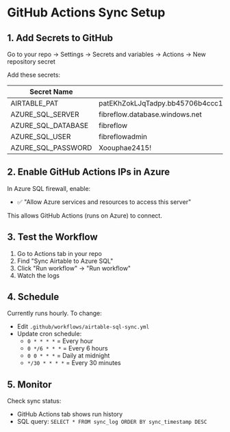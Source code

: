 # GitHub Actions Sync Setup

## 1. Add Secrets to GitHub

Go to your repo → Settings → Secrets and variables → Actions → New repository secret

Add these secrets:

| Secret Name | Value |
|------------|--------|
| AIRTABLE_PAT | patEKhZokLJqTadpy.bb45706b4ccc11a26c18a6d3c4510d5e4092db2f38303388d04856916d820b67 |
| AZURE_SQL_SERVER | fibreflow.database.windows.net |
| AZURE_SQL_DATABASE | fibreflow |
| AZURE_SQL_USER | fibreflowadmin |
| AZURE_SQL_PASSWORD | Xoouphae2415! |

## 2. Enable GitHub Actions IPs in Azure

In Azure SQL firewall, enable:
- ✅ "Allow Azure services and resources to access this server"

This allows GitHub Actions (runs on Azure) to connect.

## 3. Test the Workflow

1. Go to Actions tab in your repo
2. Find "Sync Airtable to Azure SQL"
3. Click "Run workflow" → "Run workflow"
4. Watch the logs

## 4. Schedule

Currently runs hourly. To change:
- Edit `.github/workflows/airtable-sql-sync.yml`
- Update cron schedule:
  - `0 * * * *` = Every hour
  - `0 */6 * * *` = Every 6 hours
  - `0 0 * * *` = Daily at midnight
  - `*/30 * * * *` = Every 30 minutes

## 5. Monitor

Check sync status:
- GitHub Actions tab shows run history
- SQL query: `SELECT * FROM sync_log ORDER BY sync_timestamp DESC`